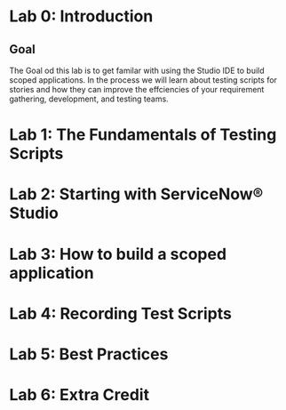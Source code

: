 # Lab 0: Introduction

## Goal
The Goal od this lab is to get familar with using the Studio IDE to build scoped applications. In the process we will learn about testing scripts for stories and how they can improve the effciencies of your requirement gathering, development, and testing teams.

# Lab 1: The Fundamentals of Testing Scripts
# Lab 2: Starting with ServiceNow&reg; Studio
# Lab 3: How to build a scoped application
# Lab 4: Recording Test Scripts
# Lab 5: Best Practices
# Lab 6: Extra Credit

